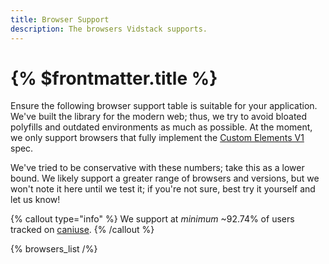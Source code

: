 ```yaml
---
title: Browser Support
description: The browsers Vidstack supports.
---
```


# {% $frontmatter.title %}

Ensure the following browser support table is suitable for your application. We've built the
library for the modern web; thus, we try to avoid bloated polyfills and outdated environments as
much as possible. At the moment, we only support browsers that fully implement
the [Custom Elements V1](https://caniuse.com/custom-elementsv1) spec.

We've tried to be conservative with these numbers; take this as a lower bound. We likely support a
greater range of browsers and versions, but we won't note it here until we test it; if you're not
sure, best try it yourself and let us know!

{% callout type="info" %}
We support at _minimum_ ~92.74% of users tracked on [caniuse](https://caniuse.com).
{% /callout %}

{% browsers_list /%}
